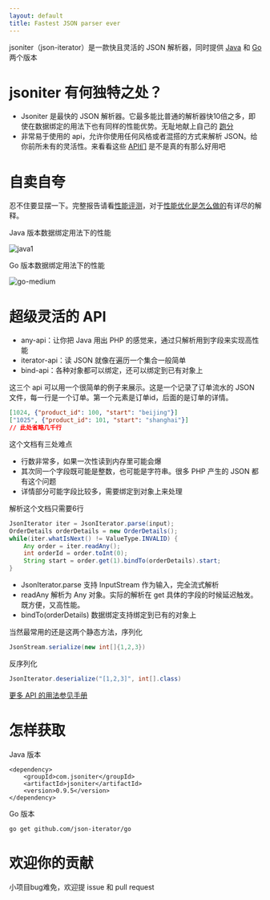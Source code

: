 ```yaml
---
layout: default
title: Fastest JSON parser ever
---
```


jsoniter（json-iterator）是一款快且灵活的 JSON 解析器，同时提供 [Java](https://github.com/json-iterator/java) 和 [Go](https://github.com/json-iterator/go) 两个版本

# jsoniter 有何独特之处？

* Jsoniter 是最快的 JSON 解析器。它最多能比普通的解析器快10倍之多，即使在数据绑定的用法下也有同样的性能优势。无耻地献上自己的 [跑分](/benchmark.html)
* 非常易于使用的 api，允许你使用任何风格或者混搭的方式来解析 JSON。给你前所未有的灵活性。来看看这些 [API们](/java-features.cn.html) 是不是真的有那么好用吧

# 自卖自夸

忍不住要显摆一下。完整报告请看[性能评测](/benchmark.html)，对于[性能优化是怎么做的](/benchmark.html#optimization-used)有详尽的解释。

Java 版本数据绑定用法下的性能

![java1](http://jsoniter.com/benchmarks/java1.png)

Go 版本数据绑定用法下的性能

![go-medium](http://jsoniter.com/benchmarks/go-medium.png)

# 超级灵活的 API

* any-api：让你把 Java 用出 PHP 的感觉来，通过只解析用到字段来实现高性能
* iterator-api：读 JSON 就像在遍历一个集合一般简单
* bind-api：各种对象都可以绑定，还可以绑定到已有对象上
 
这三个 api 可以用一个很简单的例子来展示。这是一个记录了订单流水的 JSON 文件，每一行是一个订单。第一个元素是订单id，后面的是订单的详情。


```json
[1024, {"product_id": 100, "start": "beijing"}]
["1025", {"product_id": 101, "start": "shanghai"}]
// 此处省略几千行
```

这个文档有三处难点

* 行数非常多，如果一次性读到内存里可能会爆
* 其次同一个字段既可能是整数，也可能是字符串。很多 PHP 产生的 JSON 都有这个问题
* 详情部分可能字段比较多，需要绑定到对象上来处理

解析这个文档只需要6行

```java
JsonIterator iter = JsonIterator.parse(input);
OrderDetails orderDetails = new OrderDetails();
while(iter.whatIsNext() != ValueType.INVALID) {
    Any order = iter.readAny();
    int orderId = order.toInt(0);
    String start = order.get(1).bindTo(orderDetails).start;
}
```

* JsonIterator.parse 支持 InputStream 作为输入，完全流式解析
* readAny 解析为 Any 对象。实际的解析在 get 具体的字段的时候延迟触发。既方便，又高性能。
* bindTo(orderDetails) 数据绑定支持绑定到已有的对象上

当然最常用的还是这两个静态方法，序列化

```java
JsonStream.serialize(new int[]{1,2,3})
```

反序列化

```java
JsonIterator.deserialize("[1,2,3]", int[].class)
```

[更多 API 的用法参见手册](/java-features.cn.html)

# 怎样获取

Java 版本

```
<dependency>
    <groupId>com.jsoniter</groupId>
    <artifactId>jsoniter</artifactId>
    <version>0.9.5</version>
</dependency>
```

Go 版本

```
go get github.com/json-iterator/go
```

# 欢迎你的贡献

小项目bug难免，欢迎提 issue 和 pull request
